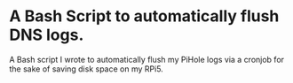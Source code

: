 # A Bash Script to automatically flush DNS logs.
A Bash script I wrote to automatically flush my PiHole logs via a cronjob for the sake of saving disk space on my RPi5.